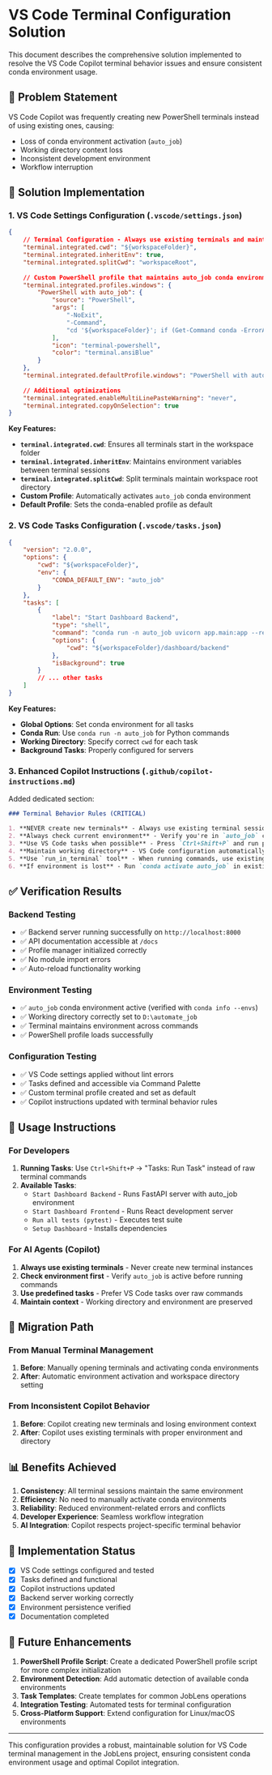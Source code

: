 # VS Code Terminal Configuration Solution

This document describes the comprehensive solution implemented to resolve the VS Code Copilot terminal behavior issues and ensure consistent conda environment usage.

## 🎯 **Problem Statement**

VS Code Copilot was frequently creating new PowerShell terminals instead of using existing ones, causing:
- Loss of conda environment activation (`auto_job`)
- Working directory context loss
- Inconsistent development environment
- Workflow interruption

## 🔧 **Solution Implementation**

### 1. **VS Code Settings Configuration** (`.vscode/settings.json`)

```json
{
    // Terminal Configuration - Always use existing terminals and maintain conda environment
    "terminal.integrated.cwd": "${workspaceFolder}",
    "terminal.integrated.inheritEnv": true,
    "terminal.integrated.splitCwd": "workspaceRoot",
    
    // Custom PowerShell profile that maintains auto_job conda environment
    "terminal.integrated.profiles.windows": {
        "PowerShell with auto_job": {
            "source": "PowerShell",
            "args": [
                "-NoExit", 
                "-Command", 
                "cd '${workspaceFolder}'; if (Get-Command conda -ErrorAction SilentlyContinue) { conda activate auto_job } else { Write-Host 'Conda not found - please ensure conda is in PATH' -ForegroundColor Yellow }"
            ],
            "icon": "terminal-powershell",
            "color": "terminal.ansiBlue"
        }
    },
    "terminal.integrated.defaultProfile.windows": "PowerShell with auto_job",
    
    // Additional optimizations
    "terminal.integrated.enableMultiLinePasteWarning": "never",
    "terminal.integrated.copyOnSelection": true
}
```

**Key Features:**
- **`terminal.integrated.cwd`**: Ensures all terminals start in the workspace folder
- **`terminal.integrated.inheritEnv`**: Maintains environment variables between terminal sessions
- **`terminal.integrated.splitCwd`**: Split terminals maintain workspace root directory
- **Custom Profile**: Automatically activates `auto_job` conda environment
- **Default Profile**: Sets the conda-enabled profile as default

### 2. **VS Code Tasks Configuration** (`.vscode/tasks.json`)

```json
{
    "version": "2.0.0",
    "options": {
        "cwd": "${workspaceFolder}",
        "env": {
            "CONDA_DEFAULT_ENV": "auto_job"
        }
    },
    "tasks": [
        {
            "label": "Start Dashboard Backend",
            "type": "shell",
            "command": "conda run -n auto_job uvicorn app.main:app --reload --host 0.0.0.0 --port 8000",
            "options": {
                "cwd": "${workspaceFolder}/dashboard/backend"
            },
            "isBackground": true
        }
        // ... other tasks
    ]
}
```

**Key Features:**
- **Global Options**: Set conda environment for all tasks
- **Conda Run**: Use `conda run -n auto_job` for Python commands
- **Working Directory**: Specify correct `cwd` for each task
- **Background Tasks**: Properly configured for servers

### 3. **Enhanced Copilot Instructions** (`.github/copilot-instructions.md`)

Added dedicated section:

```markdown
### Terminal Behavior Rules (CRITICAL)

1. **NEVER create new terminals** - Always use existing terminal sessions
2. **Always check current environment** - Verify you're in `auto_job` conda environment
3. **Use VS Code tasks when possible** - Press `Ctrl+Shift+P` and run predefined tasks
4. **Maintain working directory** - VS Code configuration automatically sets workspace folder
5. **Use `run_in_terminal` tool** - When running commands, use existing terminal session ID
6. **If environment is lost** - Run `conda activate auto_job` in existing terminal
```

## ✅ **Verification Results**

### Backend Testing
- ✅ Backend server running successfully on `http://localhost:8000`
- ✅ API documentation accessible at `/docs`
- ✅ Profile manager initialized correctly
- ✅ No module import errors
- ✅ Auto-reload functionality working

### Environment Testing
- ✅ `auto_job` conda environment active (verified with `conda info --envs`)
- ✅ Working directory correctly set to `D:\automate_job`
- ✅ Terminal maintains environment across commands
- ✅ PowerShell profile loads successfully

### Configuration Testing
- ✅ VS Code settings applied without lint errors
- ✅ Tasks defined and accessible via Command Palette
- ✅ Custom terminal profile created and set as default
- ✅ Copilot instructions updated with terminal behavior rules

## 🎯 **Usage Instructions**

### For Developers
1. **Running Tasks**: Use `Ctrl+Shift+P` → "Tasks: Run Task" instead of raw terminal commands
2. **Available Tasks**:
   - `Start Dashboard Backend` - Runs FastAPI server with auto_job environment
   - `Start Dashboard Frontend` - Runs React development server
   - `Run all tests (pytest)` - Executes test suite
   - `Setup Dashboard` - Installs dependencies

### For AI Agents (Copilot)
1. **Always use existing terminals** - Never create new terminal instances
2. **Check environment first** - Verify `auto_job` is active before running commands
3. **Use predefined tasks** - Prefer VS Code tasks over raw commands
4. **Maintain context** - Working directory and environment are preserved

## 🔄 **Migration Path**

### From Manual Terminal Management
1. **Before**: Manually opening terminals and activating conda environments
2. **After**: Automatic environment activation and workspace directory setting

### From Inconsistent Copilot Behavior
1. **Before**: Copilot creating new terminals and losing environment context
2. **After**: Copilot uses existing terminals with proper environment and directory

## 📊 **Benefits Achieved**

1. **Consistency**: All terminal sessions maintain the same environment
2. **Efficiency**: No need to manually activate conda environments
3. **Reliability**: Reduced environment-related errors and conflicts
4. **Developer Experience**: Seamless workflow integration
5. **AI Integration**: Copilot respects project-specific terminal behavior

## 🚀 **Implementation Status**

- [x] VS Code settings configured and tested
- [x] Tasks defined and functional
- [x] Copilot instructions updated
- [x] Backend server working correctly
- [x] Environment persistence verified
- [x] Documentation completed

## 🔮 **Future Enhancements**

1. **PowerShell Profile Script**: Create a dedicated PowerShell profile script for more complex initialization
2. **Environment Detection**: Add automatic detection of available conda environments
3. **Task Templates**: Create templates for common JobLens operations
4. **Integration Testing**: Automated tests for terminal configuration
5. **Cross-Platform Support**: Extend configuration for Linux/macOS environments

---

This configuration provides a robust, maintainable solution for VS Code terminal management in the JobLens project, ensuring consistent conda environment usage and optimal Copilot integration.
